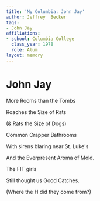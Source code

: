 ```yaml
---
title: 'My Columbia: John Jay'
author: Jeffrey  Becker
tags:
- John Jay
affiliations:
- school: Columbia College
  class_year: 1978
  role: Alum
layout: memory
---
```


# John Jay

More Rooms than the Tombs

Roaches the Size of Rats

(& Rats the Size of Dogs)

Common Crapper Bathrooms

With sirens blaring near St. Luke's

And the Everpresent Aroma of Mold.

The FIT girls

Still thought us Good Catches.

(Where the H did they come from?)
